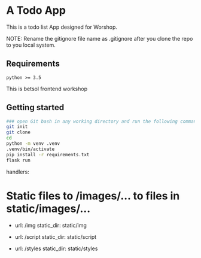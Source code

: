 # A Todo App

This is a todo list App designed for Worshop.

NOTE: Rename the gitignore file name as .gitignore after you clone the repo to you local system.

## Requirements

```
python >= 3.5
```
This is betsol frontend workshop

## Getting started

```bash
### open Git bash in any working directory and run the following commands
git init
git clone
cd
python -m venv .venv
.venv/bin/activate
pip install -r requirements.txt
flask run
```

handlers:

# Static files to /images/... to files in static/images/... 

- url: /img
  static_dir: static/img

- url: /script
  static_dir: static/script

- url: /styles
  static_dir: static/styles


